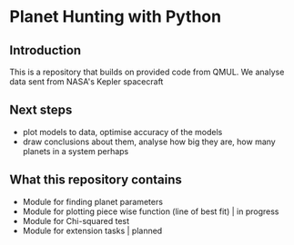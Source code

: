# Planet Hunting with Python

## Introduction

This is a repository that builds on provided code from QMUL. We analyse data sent from NASA's Kepler spacecraft 
## Next steps

- plot models to data, optimise accuracy of the models
- draw conclusions about them, analyse how big they are, how many planets in a system perhaps

## What this repository contains

- Module for finding planet parameters
- Module for plotting piece wise function (line of best fit) | in progress
- Module for Chi-squared test
- Module for extension tasks | planned
